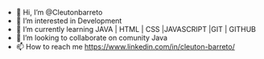 - 👋 Hi, I’m @Cleutonbarreto
- 👀 I’m interested in Development
- 🌱 I’m currently learning JAVA | HTML | CSS |JAVASCRIPT |GIT | GITHUB
- 💞️ I’m looking to collaborate on comunity Java
- 📫 How to reach me https://www.linkedin.com/in/cleuton-barreto/


